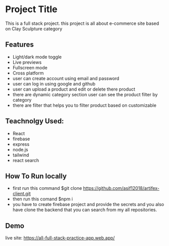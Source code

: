 
# Project Title

This is a full stack project. this project is all about e-commerce site based on Clay Sculpture category



## Features

- Light/dark mode toggle
- Live previews
- Fullscreen mode
- Cross platform
- user can create account using email and password
- user can log in using google and github
- user can upload a product and  edit or delete there product
- there are dynamic category section user can see the product filter by category
- there are filter that helps you to filter product based on customizable

## Teachnolgy Used:
- React
- firebase
- express
- node.js
- tailwind
- react search

## How To Run locally
- first run this command  $git clone https://github.com/asif12018/artifex-client.git
- then run this comand $npm i
- you have to create firebase project and provide the secrets and you also have clone the backend that you can search from my all repositories.




## Demo

live site: https://all-full-stack-practice-app.web.app/

